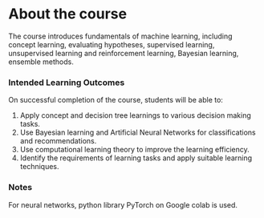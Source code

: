 # About the course
The course introduces fundamentals of machine learning, including concept learning, evaluating hypotheses, supervised learning, unsupervised 
learning and reinforcement learning, Bayesian learning, ensemble methods.

### Intended Learning Outcomes
On successful completion of the course, students will be able to:

1. Apply concept and decision tree learnings to various decision making tasks.
2. Use Bayesian learning and Artificial Neural Networks for classifications and recommendations.
3. Use computational learning theory to improve the learning efficiency.
4. Identify the requirements of learning tasks and apply suitable learning techniques.

### Notes
For neural networks, python library PyTorch on Google colab is used.

